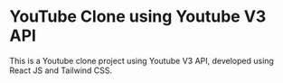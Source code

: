 # YouTube Clone using Youtube V3 API

This is a Youtube clone project using Youtube V3 API, developed using React JS and Tailwind CSS.